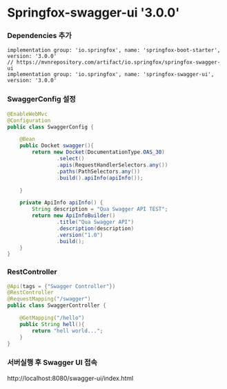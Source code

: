 # Springfox-swagger-ui '3.0.0'

### Dependencies 추가
```
implementation group: 'io.springfox', name: 'springfox-boot-starter', version: '3.0.0'
// https://mvnrepository.com/artifact/io.springfox/springfox-swagger-ui
implementation group: 'io.springfox', name: 'springfox-swagger-ui', version: '3.0.0'
```

### SwaggerConfig 설정
```java
@EnableWebMvc
@Configuration
public class SwaggerConfig {

    @Bean
    public Docket swagger(){
        return new Docket(DocumentationType.OAS_30)
                .select()
                .apis(RequestHandlerSelectors.any())
                .paths(PathSelectors.any())
                .build().apiInfo(apiInfo());

    }

    private ApiInfo apiInfo() {
        String description = "Qua Swagger API TEST";
        return new ApiInfoBuilder()
                .title("Qua Swagger API")
                .description(description)
                .version("1.0")
                .build();
    }
}
```

### RestController
```java
@Api(tags = {"Swagger Controller"})
@RestController
@RequestMapping("/swagger")
public class SwaggerController {

    @GetMapping("/hello")
    public String hell(){
        return "hell world...";
    }
}
```

### 서버실행 후 Swagger UI 접속
http://localhost:8080/swagger-ui/index.html